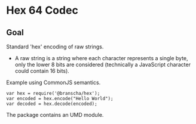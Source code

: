 # Hex 64 Codec 
## Goal

Standard 'hex' encoding of raw strings.
* A raw string is a string where each character represents a single byte, only the lower 8 bits are considered (technically a JavaScript character could contain 16 bits).

Example using CommonJS semantics.

    var hex = require('@branscha/hex');
    var encoded = hex.encode("Hello World");
    var decoded = hex.decode(encoded);

The package contains an UMD module.
